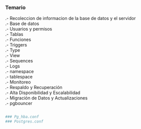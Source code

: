 
### Temario



.- Recoleccion de informacion de la base de datos y el servidor <br>
.- Base de datos <br>
.- Usuarios y permisos<br>
.- Tablas <br>
.- Funciones <br>
.- Triggers<br>
.- Type<br>
.- View <br>
.- Sequences <br>
.- Logs<br>
.- namespace<br>
.- tablespace<br>
.- Monitoreo<br>
.- Respaldo y Recuperación <br>
.- Alta Disponibilidad y Escalabilidad<br>
.- Migración de Datos y Actualizaciones<br>
.- pgbouncer

```sh

### Pg_hba.conf
### Postgres.conf

```


